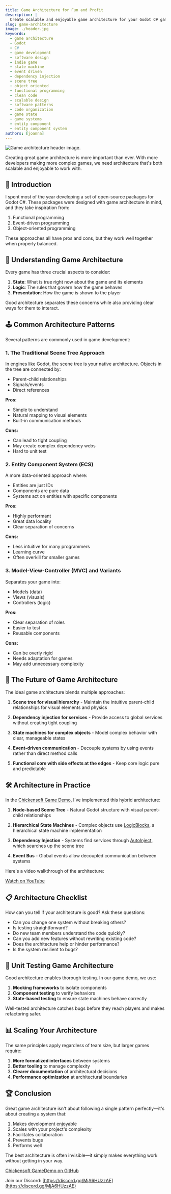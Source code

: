 ```yaml
---
title: Game Architecture for Fun and Profit
description: |
  Create scalable and enjoyable game architecture for your Godot C# game.
slug: game-architecture
image: ./header.jpg
keywords:
  - game architecture
  - Godot
  - C#
  - game development
  - software design
  - indie game
  - state machine
  - event driven
  - dependency injection
  - scene tree
  - object oriented
  - functional programming
  - clean code
  - scalable design
  - software patterns
  - code organization
  - game state
  - game systems
  - entity component
  - entity component system
authors: [joanna]
---
```


![Game architecture header image.](2023-12-01-game-architecture/header.jpg)

Creating great game architecture is more important than ever. With more developers making more complex games, we need architecture that's both scalable and enjoyable to work with.

<!-- truncate -->

## 👋 Introduction

I spent most of the year developing a set of open-source packages for Godot C#. These packages were designed with game architecture in mind, and they take inspiration from:

1. Functional programming
2. Event-driven programming
3. Object-oriented programming

These approaches all have pros and cons, but they work well together when properly balanced.

## 🧮 Understanding Game Architecture

Every game has three crucial aspects to consider:

1. **State**: What is true right now about the game and its elements
2. **Logic**: The rules that govern how the game behaves
3. **Presentation**: How the game is shown to the player

Good architecture separates these concerns while also providing clear ways for them to interact.

## 🕹️ Common Architecture Patterns

Several patterns are commonly used in game development:

### 1. The Traditional Scene Tree Approach

In engines like Godot, the scene tree is your native architecture. Objects in the tree are connected by:

- Parent-child relationships
- Signals/events
- Direct references

**Pros:**

- Simple to understand
- Natural mapping to visual elements
- Built-in communication methods

**Cons:**

- Can lead to tight coupling
- May create complex dependency webs
- Hard to unit test

### 2. Entity Component System (ECS)

A more data-oriented approach where:

- Entities are just IDs
- Components are pure data
- Systems act on entities with specific components

**Pros:**

- Highly performant
- Great data locality
- Clear separation of concerns

**Cons:**

- Less intuitive for many programmers
- Learning curve
- Often overkill for smaller games

### 3. Model-View-Controller (MVC) and Variants

Separates your game into:

- Models (data)
- Views (visuals)
- Controllers (logic)

**Pros:**

- Clear separation of roles
- Easier to test
- Reusable components

**Cons:**

- Can be overly rigid
- Needs adaptation for games
- May add unnecessary complexity

## 🔮 The Future of Game Architecture

The ideal game architecture blends multiple approaches:

1. **Scene tree for visual hierarchy** - Maintain the intuitive parent-child relationships for visual elements and physics

2. **Dependency injection for services** - Provide access to global services without creating tight coupling

3. **State machines for complex objects** - Model complex behavior with clear, manageable states

4. **Event-driven communication** - Decouple systems by using events rather than direct method calls

5. **Functional core with side effects at the edges** - Keep core logic pure and predictable

## 🛠️ Architecture in Practice

In the [Chickensoft Game Demo](https://github.com/chickensoft-games/GameDemo), I've implemented this hybrid architecture:

1. **Node-based Scene Tree** - Natural Godot structure with visual parent-child relationships

2. **Hierarchical State Machines** - Complex objects use [LogicBlocks](https://github.com/chickensoft-games/LogicBlocks), a hierarchical state machine implementation

3. **Dependency Injection** - Systems find services through [AutoInject](https://github.com/chickensoft-games/AutoInject), which searches up the scene tree

4. **Event Bus** - Global events allow decoupled communication between systems

Here's a video walkthrough of the architecture:

[Watch on YouTube](https://www.youtube.com/watch?v=LEethjxNnrw)

## 📋 Architecture Checklist

How can you tell if your architecture is good? Ask these questions:

- Can you change one system without breaking others?
- Is testing straightforward?
- Do new team members understand the code quickly?
- Can you add new features without rewriting existing code?
- Does the architecture help or hinder performance?
- Is the system resilient to bugs?

## 🧪 Unit Testing Game Architecture

Good architecture enables thorough testing. In our game demo, we use:

1. **Mocking frameworks** to isolate components
2. **Component testing** to verify behaviors
3. **State-based testing** to ensure state machines behave correctly

Well-tested architecture catches bugs before they reach players and makes refactoring safer.

## 📊 Scaling Your Architecture

The same principles apply regardless of team size, but larger games require:

1. **More formalized interfaces** between systems
2. **Better tooling** to manage complexity
3. **Clearer documentation** of architectural decisions
4. **Performance optimization** at architectural boundaries

## 🏆 Conclusion

Great game architecture isn't about following a single pattern perfectly—it's about creating a system that:

1. Makes development enjoyable
2. Scales with your project's complexity
3. Facilitates collaboration
4. Prevents bugs
5. Performs well

The best architecture is often invisible—it simply makes everything work without getting in your way.

[Chickensoft GameDemo on GitHub](https://github.com/chickensoft-games/GameDemo)

Join our Discord: [https://discord.gg/MjA6HUzzAE](https://discord.gg/MjA6HUzzAE)
